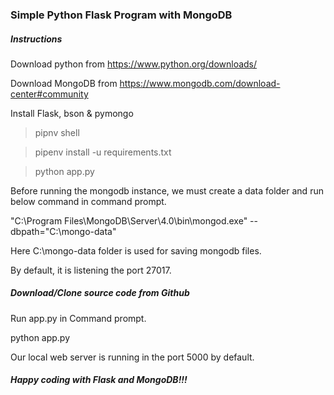 ### Simple Python Flask Program with MongoDB

##### Instructions

Download python from https://www.python.org/downloads/

Download MongoDB from https://www.mongodb.com/download-center#community

Install Flask, bson & pymongo

> pipnv shell

> pipenv install -u requirements.txt

> python app.py

Before running the mongodb instance, we must create a data folder and run below command in command prompt.

"C:\Program Files\MongoDB\Server\4.0\bin\mongod.exe" --dbpath="C:\mongo-data"

Here C:\mongo-data folder is used for saving mongodb files.

By default, it is listening the port 27017.

##### Download/Clone source code from Github

Run app.py in Command prompt.

python app.py

Our local web server is running in the port 5000 by default.

##### Happy coding with Flask and MongoDB!!!
